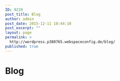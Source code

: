 ```yaml
---
ID: 9239
post_title: Blog
author: admin
post_date: 2015-12-11 10:44:10
post_excerpt: ""
layout: page
permalink: >
  http://wordpress.p380765.webspaceconfig.de/blog/
published: true
---
```

<h1>Blog</h1>